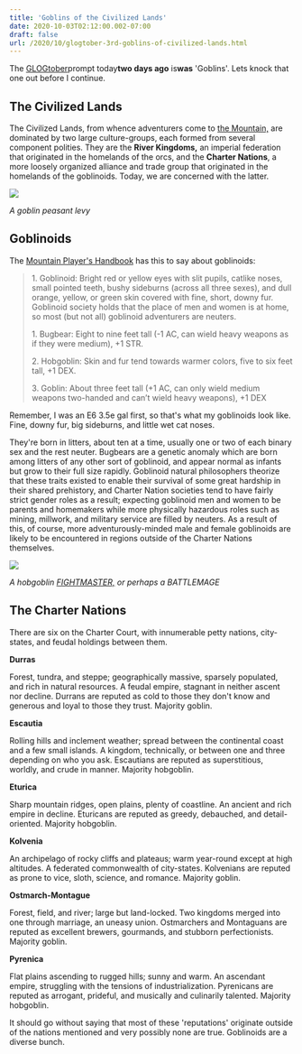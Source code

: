 ```yaml
---
title: 'Goblins of the Civilized Lands'
date: 2020-10-03T02:12:00.002-07:00
draft: false
url: /2020/10/glogtober-3rd-goblins-of-civilized-lands.html
---
```


The [GLOGtober](https://sunderedshillings.blogspot.com/2020/09/glogtober.html)prompt today**two days ago** is**was** 'Goblins'. Lets knock that one out before I continue.

The Civilized Lands
-------------------

The Civilized Lands, from whence adventurers come to [the Mountain,](https://madqueenscourt.blogspot.com/2020/04/mountain-setting-precis.html) are dominated by two large culture-groups, each formed from several component polities. They are the **River Kingdoms,** an imperial federation that originated in the homelands of the orcs, and the **Charter Nations**, a more loosely organized alliance and trade group that originated in the homelands of the goblinoids. Today, we are concerned with the latter.

[![](https://1.bp.blogspot.com/-puAuQ9gaGTY/X3oc3GISMJI/AAAAAAAAqGY/BMtZVU9Z_w0k9IaIkRLnIw7edAVjHz2NQCLcBGAsYHQ/s320/TypicalGoblin.jpg)](https://1.bp.blogspot.com/-puAuQ9gaGTY/X3oc3GISMJI/AAAAAAAAqGY/BMtZVU9Z_w0k9IaIkRLnIw7edAVjHz2NQCLcBGAsYHQ/s488/TypicalGoblin.jpg)

_A goblin peasant levy_

Goblinoids
----------

The [Mountain Player's Handbook](https://madqueenscourt.blogspot.com/2020/04/mountain-players-handbook.html) has this to say about goblinoids:

> 1\. Goblinoid:  Bright red or yellow eyes with slit pupils, catlike noses, small pointed teeth, bushy sideburns (across all three sexes), and dull orange, yellow, or green skin covered with fine, short, downy fur. Goblinoid society holds that the place of men and women is at home, so most (but not all) goblinoid adventurers are neuters.
> 
> 1\. Bugbear:  Eight to nine feet tall (-1 AC, can wield heavy weapons as if they were medium), +1 STR.
> 
> 2\. Hobgoblin:  Skin and fur tend towards warmer colors, five to six feet tall, +1 DEX.
> 
> 3\. Goblin:  About three feet tall (+1 AC, can only wield medium weapons two-handed and can’t wield heavy weapons), +1 DEX

Remember, I was an E6 3.5e gal first, so that's what my goblinoids look like. Fine, downy fur, big sideburns, and little wet cat noses. 

They're born in litters, about ten at a time, usually one or two of each binary sex and the rest neuter. Bugbears are a genetic anomaly which are born among litters of any other sort of goblinoid, and appear normal as infants but grow to their full size rapidly. Goblinoid natural philosophers theorize that these traits existed to enable their survival of some great hardship in their shared prehistory, and Charter Nation societies tend to have fairly strict gender roles as a result; expecting goblinoid men and women to be parents and homemakers while more physically hazardous roles such as mining, millwork, and military service are filled by neuters. As a result of this, of course, more adventurously-minded male and female goblinoids are likely to be encountered in regions outside of the Charter Nations themselves. 

[![](https://1.bp.blogspot.com/-AzvIOr5sLGw/X3oj9YDGljI/AAAAAAAAqGk/iDuNBLoQUgANO0sl2SiIgesOV-FuSLFtQCLcBGAsYHQ/s320/tumblr_p9i57clU0T1ud46s0o1_1280.jpg)](https://1.bp.blogspot.com/-AzvIOr5sLGw/X3oj9YDGljI/AAAAAAAAqGk/iDuNBLoQUgANO0sl2SiIgesOV-FuSLFtQCLcBGAsYHQ/s1813/tumblr_p9i57clU0T1ud46s0o1_1280.jpg)

_A hobgoblin [FIGHTMASTER,](https://madqueenscourt.blogspot.com/2020/06/glogmountain-fighters-and-rogues.html) or perhaps a BATTLEMAGE_

The Charter Nations
-------------------

There are six on the Charter Court, with innumerable petty nations, city-states, and feudal holdings between them.

  

**Durras**

Forest, tundra, and steppe; geographically massive, sparsely populated, and rich in natural resources. A feudal empire, stagnant in neither ascent nor decline. Durrans are reputed as cold to those they don't know and generous and loyal to those they trust. Majority goblin.

**Escautia**

Rolling hills and inclement weather; spread between the continental coast and a few small islands. A kingdom, technically, or between one and three depending on who you ask. Escautians are reputed as superstitious, worldly, and crude in manner. Majority hobgoblin.

**Eturica**

Sharp mountain ridges, open plains, plenty of coastline. An ancient and rich empire in decline. Eturicans are reputed as greedy, debauched, and detail-oriented. Majority hobgoblin.

**Kolvenia**

An archipelago of rocky cliffs and plateaus; warm year-round except at high altitudes. A federated commonwealth of city-states. Kolvenians are reputed as prone to vice, sloth, science, and romance. Majority goblin.

**Ostmarch-Montague**

Forest, field, and river; large but land-locked. Two kingdoms merged into one through marriage, an uneasy union. Ostmarchers and Montaguans are reputed as excellent brewers, gourmands, and stubborn perfectionists. Majority goblin.

**Pyrenica**

Flat plains ascending to rugged hills; sunny and warm. An ascendant empire, struggling with the tensions of industrialization. Pyrenicans are reputed as arrogant, prideful, and musically and culinarily talented. Majority hobgoblin.

  

It should go without saying that most of these 'reputations' originate outside of the nations mentioned and very possibly none are true. Goblinoids are a diverse bunch.